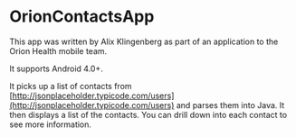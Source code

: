 # OrionContactsApp
This app was written by Alix Klingenberg as part of an application to the Orion Health mobile team. 

It supports Android 4.0+.

It picks up a list of contacts from [http://jsonplaceholder.typicode.com/users](http://jsonplaceholder.typicode.com/users) and parses them into Java. It then displays a list of the contacts.  You can drill down into each contact to see more information.  